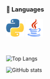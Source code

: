### 🌱 Languages
 
<div class="lang">
  <img src="/img/python.svg" width="48" height="48">
  <img src="/img/java.png" width="48" height="48">
  
</div><br><br>
   
![Top Langs](https://github-readme-stats.vercel.app/api/top-langs/?username=odeyity&theme=dark)
  
 ![GitHub stats](https://github-readme-stats.vercel.app/api?username=odeyity&show_icons=true&theme=dark)
